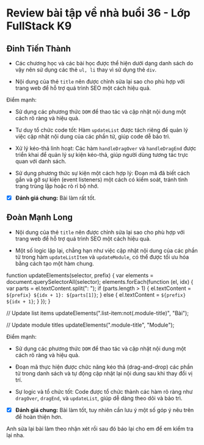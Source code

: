 # Review bài tập về nhà buổi 36 - Lớp FullStack K9

## Đinh Tiến Thành

- Các chương học và các bài học được thể hiện dưới dạng danh sách do vậy nên sử dụng các thẻ `ul, li` thay vì sử dụng thẻ `div`.

- Nội dung của thẻ `title` nên được chỉnh sửa lại sao cho phù hợp với trang web để hỗ trợ quá trình SEO một cách hiệu quả.

Điểm mạnh:

- Sử dụng các phương thức `DOM` để thao tác và cập nhật nội dung một cách rõ ràng và hiệu quả.

- Tư duy tổ chức code tốt: Hàm `updateList` được tách riêng để quản lý việc cập nhật nội dung của các phần tử, giúp code dễ bảo trì.

- Xử lý kéo-thả linh hoạt: Các hàm `handleDragOver` và `handleDragEnd` được triển khai để quản lý sự kiện kéo-thả, giúp người dùng tương tác trực quan với danh sách.

- Sử dụng phương thức sự kiện một cách hợp lý: Đoạn mã đã biết cách gắn và gỡ sự kiện (event listeners) một cách có kiểm soát, tránh tình trạng trùng lặp hoặc rò rỉ bộ nhớ.

- [x] **Đánh giá chung:** Bài làm rất tốt.

## Đoàn Mạnh Long

- Nội dung của thẻ `title` nên được chỉnh sửa lại sao cho phù hợp với trang web để hỗ trợ quá trình SEO một cách hiệu quả.

- Một số logic lặp lại, chẳng hạn như việc cập nhật nội dung của các phần tử trong hàm `updateListItem` và `updateModule`, có thể được tối ưu hóa bằng cách tạo một hàm chung.

function updateElements(selector, prefix) {
var elements = document.querySelectorAll(selector);
elements.forEach(function (el, idx) {
var parts = el.textContent.split(": ");
if (parts.length > 1) {
el.textContent = `${prefix} ${idx + 1}: ${parts[1]}`;
} else {
el.textContent = `${prefix} ${idx + 1}`;
}
});
}

// Update list items
updateElements(".list-item:not(.module-title)", "Bài");

// Update module titles
updateElements(".module-title", "Module");

Điểm mạnh:

- Sử dụng các phương thức `DOM` để thao tác và cập nhật nội dung một cách rõ ràng và hiệu quả.

- Đoạn mã thực hiện được chức năng kéo thả (drag-and-drop) các phần tử trong danh sách và tự động cập nhật lại nội dung sau khi thay đổi vị trí.

- Sự logic và tổ chức tốt: Code được tổ chức thành các hàm rõ ràng như `dragOver`, `dragEnd`, và `updateList`, giúp dễ dàng theo dõi và bảo trì.

- [x] **Đánh giá chung:** Bài làm tốt, tuy nhiên cần lưu ý một số góp ý nêu trên để hoàn thiện hơn.

Anh sửa lại bài làm theo nhận xét rồi sau đó báo lại cho em để em kiểm tra lại nha.

